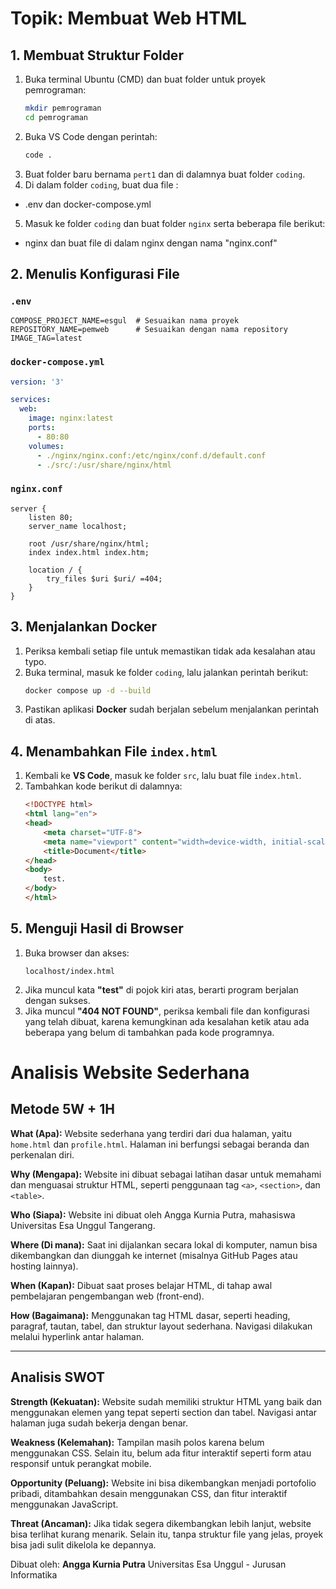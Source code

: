 # Topik: Membuat Web HTML

## 1. Membuat Struktur Folder

1. Buka terminal Ubuntu (CMD) dan buat folder untuk proyek pemrograman:
   ```sh
   mkdir pemrograman
   cd pemrograman
   ```
2. Buka VS Code dengan perintah:
   ```sh
   code .
   ```
3. Buat folder baru bernama `pert1` dan di dalamnya buat folder `coding`.
4. Di dalam folder `coding`, buat dua file :

  - .env dan docker-compose.yml

5. Masuk ke folder `coding` dan buat folder `nginx` serta beberapa file berikut:

  - nginx dan buat file di dalam nginx dengan nama "nginx.conf"
   

## 2. Menulis Konfigurasi File

### `.env`
```env
COMPOSE_PROJECT_NAME=esgul  # Sesuaikan nama proyek
REPOSITORY_NAME=pemweb      # Sesuaikan dengan nama repository
IMAGE_TAG=latest
```

### `docker-compose.yml`
```yml
version: '3'

services:
  web:
    image: nginx:latest
    ports:
      - 80:80
    volumes:
      - ./nginx/nginx.conf:/etc/nginx/conf.d/default.conf
      - ./src/:/usr/share/nginx/html
```

### `nginx.conf`
```nginx
server {
    listen 80;
    server_name localhost;

    root /usr/share/nginx/html;
    index index.html index.htm;

    location / {
        try_files $uri $uri/ =404;
    }
}
```

## 3. Menjalankan Docker

1. Periksa kembali setiap file untuk memastikan tidak ada kesalahan atau typo.
2. Buka terminal, masuk ke folder `coding`, lalu jalankan perintah berikut:
   ```sh
   docker compose up -d --build
   ```
3. Pastikan aplikasi **Docker** sudah berjalan sebelum menjalankan perintah di atas.

## 4. Menambahkan File `index.html`

1. Kembali ke **VS Code**, masuk ke folder `src`, lalu buat file `index.html`.
2. Tambahkan kode berikut di dalamnya:
   ```html
   <!DOCTYPE html>
   <html lang="en">
   <head>
       <meta charset="UTF-8">
       <meta name="viewport" content="width=device-width, initial-scale=1.0">
       <title>Document</title>
   </head>
   <body>
       test.
   </body>
   </html>
   ```

## 5. Menguji Hasil di Browser

1. Buka browser dan akses:
   ```
   localhost/index.html
   ```
2. Jika muncul kata **"test"** di pojok kiri atas, berarti program berjalan dengan sukses.
3. Jika muncul **"404 NOT FOUND"**, periksa kembali file dan konfigurasi yang telah dibuat, karena kemungkinan ada kesalahan ketik atau ada beberapa yang belum di tambahkan pada kode programnya.



# Analisis Website Sederhana

## Metode 5W + 1H

**What (Apa):**
Website sederhana yang terdiri dari dua halaman, yaitu `home.html` dan `profile.html`. Halaman ini berfungsi sebagai beranda dan perkenalan diri.

**Why (Mengapa):**
Website ini dibuat sebagai latihan dasar untuk memahami dan menguasai struktur HTML, seperti penggunaan tag `<a>`, `<section>`, dan `<table>`.

**Who (Siapa):**
Website ini dibuat oleh Angga Kurnia Putra, mahasiswa Universitas Esa Unggul Tangerang.

**Where (Di mana):**
Saat ini dijalankan secara lokal di komputer, namun bisa dikembangkan dan diunggah ke internet (misalnya GitHub Pages atau hosting lainnya).

**When (Kapan):**
Dibuat saat proses belajar HTML, di tahap awal pembelajaran pengembangan web (front-end).

**How (Bagaimana):**
Menggunakan tag HTML dasar, seperti heading, paragraf, tautan, tabel, dan struktur layout sederhana. Navigasi dilakukan melalui hyperlink antar halaman.

---

## Analisis SWOT

**Strength (Kekuatan):**
Website sudah memiliki struktur HTML yang baik dan menggunakan elemen yang tepat seperti section dan tabel. Navigasi antar halaman juga sudah bekerja dengan benar.

**Weakness (Kelemahan):**
Tampilan masih polos karena belum menggunakan CSS. Selain itu, belum ada fitur interaktif seperti form atau responsif untuk perangkat mobile.

**Opportunity (Peluang):**
Website ini bisa dikembangkan menjadi portofolio pribadi, ditambahkan desain menggunakan CSS, dan fitur interaktif menggunakan JavaScript.

**Threat (Ancaman):**
Jika tidak segera dikembangkan lebih lanjut, website bisa terlihat kurang menarik. Selain itu, tanpa struktur file yang jelas, proyek bisa jadi sulit dikelola ke depannya.


Dibuat oleh: **Angga Kurnia Putra**
Universitas Esa Unggul - Jurusan Informatika